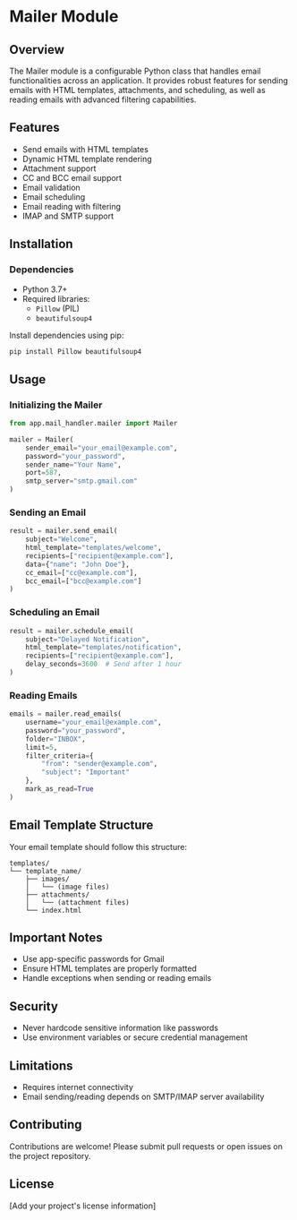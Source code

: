 # Mailer Module

## Overview

The Mailer module is a configurable Python class that handles email functionalities across an application. It provides robust features for sending emails with HTML templates, attachments, and scheduling, as well as reading emails with advanced filtering capabilities.

## Features

- Send emails with HTML templates
- Dynamic HTML template rendering
- Attachment support
- CC and BCC email support
- Email validation
- Email scheduling
- Email reading with filtering
- IMAP and SMTP support

## Installation

### Dependencies

- Python 3.7+
- Required libraries:
  - `Pillow` (PIL)
  - `beautifulsoup4`

Install dependencies using pip:
```bash
pip install Pillow beautifulsoup4
```

## Usage

### Initializing the Mailer

```python
from app.mail_handler.mailer import Mailer

mailer = Mailer(
    sender_email="your_email@example.com",
    password="your_password",
    sender_name="Your Name",
    port=587,
    smtp_server="smtp.gmail.com"
)
```

### Sending an Email

```python
result = mailer.send_email(
    subject="Welcome",
    html_template="templates/welcome",
    recipients=["recipient@example.com"],
    data={"name": "John Doe"},
    cc_email=["cc@example.com"],
    bcc_email=["bcc@example.com"]
)
```

### Scheduling an Email

```python
result = mailer.schedule_email(
    subject="Delayed Notification",
    html_template="templates/notification",
    recipients=["recipient@example.com"],
    delay_seconds=3600  # Send after 1 hour
)
```

### Reading Emails

```python
emails = mailer.read_emails(
    username="your_email@example.com",
    password="your_password",
    folder="INBOX",
    limit=5,
    filter_criteria={
        "from": "sender@example.com",
        "subject": "Important"
    },
    mark_as_read=True
)
```

## Email Template Structure

Your email template should follow this structure:
```
templates/
└── template_name/
    ├── images/
    │   └── (image files)
    ├── attachments/
    │   └── (attachment files)
    └── index.html
```

## Important Notes

- Use app-specific passwords for Gmail
- Ensure HTML templates are properly formatted
- Handle exceptions when sending or reading emails

## Security

- Never hardcode sensitive information like passwords
- Use environment variables or secure credential management

## Limitations

- Requires internet connectivity
- Email sending/reading depends on SMTP/IMAP server availability

## Contributing

Contributions are welcome! Please submit pull requests or open issues on the project repository.

## License

[Add your project's license information]
